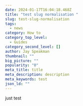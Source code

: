 ```yaml
---
date: 2024-01-17T16:04:18.468Z
title: "test slug normalisation "
slug: test-slug-normalisation
tags:
  - news
category: How to
category_top_level:
  - Guides
category_second_level: []
author: Jay Speakman
thumbnail: ""
big_picture: ""
popularity: "0"
meta_title: title
meta_description: description
meta_keywords: test
json_ld: ""
---
```

j﻿ust test